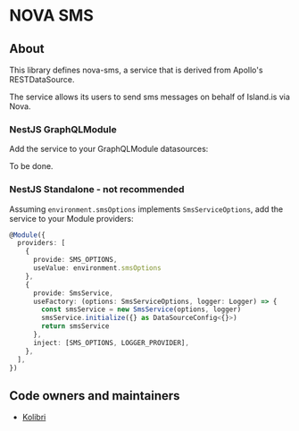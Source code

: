 # NOVA SMS

## About

This library defines nova-sms, a service that is derived from Apollo's RESTDataSource.

The service allows its users to send sms messages on behalf of Island.is via Nova.

### NestJS GraphQLModule

Add the service to your GraphQLModule datasources:

To be done.

### NestJS Standalone - not recommended

Assuming `environment.smsOptions` implements `SmsServiceOptions`, add the service to your Module providers:

```typescript
@Module({
  providers: [
    {
      provide: SMS_OPTIONS,
      useValue: environment.smsOptions
    },
    {
      provide: SmsService,
      useFactory: (options: SmsServiceOptions, logger: Logger) => {
        const smsService = new SmsService(options, logger)
        smsService.initialize({} as DataSourceConfig<{}>)
        return smsService
      },
      inject: [SMS_OPTIONS, LOGGER_PROVIDER],
    },
  ],
})
```

## Code owners and maintainers

- [Kolibri](https://github.com/orgs/island-is/teams/kolibri/members)

